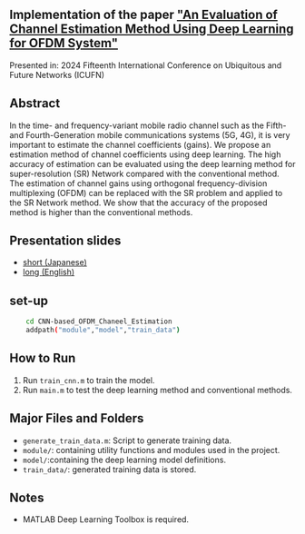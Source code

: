 ## Implementation of the paper ["An Evaluation of Channel Estimation Method Using Deep Learning for OFDM System"](https://ieeexplore.ieee.org/document/10625125)  
Presented in: 2024 Fifteenth International Conference on Ubiquitous and Future Networks (ICUFN)

## Abstract

In the time- and frequency-variant mobile radio channel such as the Fifth- and Fourth-Generation mobile communications systems (5G, 4G), it is very important to estimate the channel coefficients (gains). We propose an estimation method of channel coefficients using deep learning. The high accuracy of estimation can be evaluated using the deep learning method for super-resolution (SR) Network compared with the conventional method. The estimation of channel gains using orthogonal frequency-division multiplexing (OFDM) can be replaced with the SR problem and applied to the SR Network method. We show that the accuracy of the proposed method is higher than the conventional methods.

## Presentation slides
- [short (Japanese)](https://1drv.ms/p/c/91b183a988eac49f/EUXK5924eRtKjSmBextnGSkBwHFdLO41UaTgX4DAh12VNg?e=8cuDKf)
- [long (English)](https://1drv.ms/p/c/91b183a988eac49f/EVNWYS9BwAxEmv601Qu1fAEBDTzdUJJrPkj1lcu5cI0g6w?e=lX507H)

## set-up
```sh
    cd CNN-based_OFDM_Chaneel_Estimation
    addpath("module","model","train_data")
```

## How to Run
1. Run `train_cnn.m` to train the model.
2. Run `main.m` to test the deep learning method and conventional methods.


## Major Files and Folders
- `generate_train_data.m`: Script to generate training data.
- `module/`: containing utility functions and modules used in the project.
- `model/`:containing the deep learning model definitions.
- `train_data/`: generated training data is stored.


## Notes
- MATLAB Deep Learning Toolbox is required.
